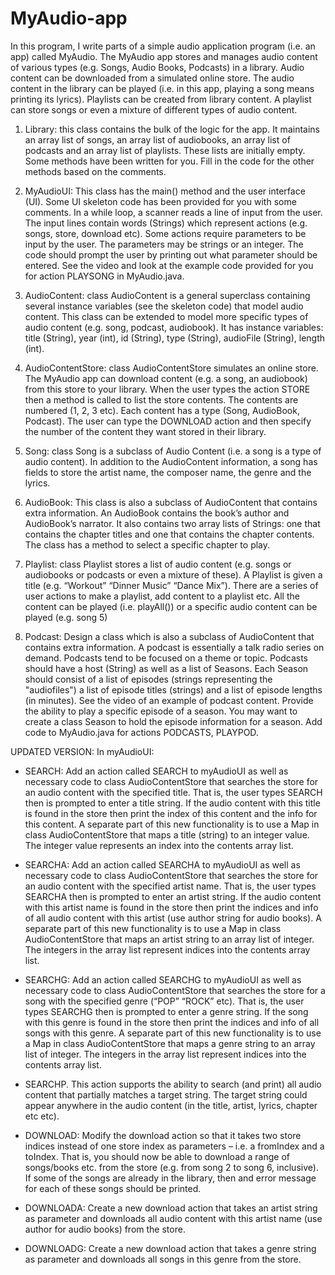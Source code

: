 # MyAudio-app
In this program, I write parts of a simple audio application program (i.e. an app) called MyAudio. The MyAudio app stores and manages audio content of various types (e.g. Songs, Audio Books, Podcasts) in a library. Audio content can be downloaded from a simulated online store. The audio content in the library can be played (i.e. in this app, playing a song means printing its lyrics). Playlists can be created from library content. A playlist can store songs or even a mixture of different types of audio content. 

1. Library: this class contains the bulk of the logic for the app. It maintains an array list of songs, an array list of audiobooks, an array list of podcasts and an array list of playlists. These lists are initially empty. Some methods have been written for you. Fill in the code for the other methods based on the comments.
  
2. MyAudioUI: This class has the main() method and the user interface (UI). Some UI skeleton code has been provided for you with some comments. In a while loop, a scanner reads a line of input from the user. The input lines contain words (Strings) which represent actions (e.g. songs, store, download etc). Some actions require parameters to be input by the user. The parameters may be strings or an integer. The code should prompt the user by printing out what parameter should be entered. See the video and look at the example code provided for you for action PLAYSONG in MyAudio.java.

3. AudioContent: class AudioContent is a general superclass containing several instance variables (see the skeleton code) that model audio content. This class can be extended to model more specific types of audio content (e.g. song, podcast, audiobook). It has instance variables: title (String), year (int), id (String), type (String), audioFile (String), length (int).

4. AudioContentStore: class AudioContentStore simulates an online store. The MyAudio app can download content (e.g. a song, an audiobook) from this store to your library. When the user types the action STORE then a method is called to list the store contents. The contents are numbered (1, 2, 3 etc). Each content has a type (Song, AudioBook, Podcast). The user can type the DOWNLOAD action and then specify the number of the content they want stored in their library.

5. Song: class Song is a subclass of Audio Content (i.e. a song is a type of audio content). In addition to the AudioContent information, a song has fields to store the artist name, the composer name, the genre and the lyrics.

6. AudioBook: This class is also a subclass of AudioContent that contains extra information. An AudioBook contains the book’s author and AudioBook’s narrator. It also contains two array lists of Strings: one that contains the chapter titles and one that contains the chapter contents. The class has a method to select a specific chapter to play.

7. Playlist: class Playlist stores a list of audio content (e.g. songs or audiobooks or podcasts or even a mixture of these). A Playlist is given a title (e.g. “Workout” “Dinner Music” “Dance Mix”). There are a series of user actions to make a playlist, add content to a playlist etc. All the content can be played (i.e. playAll()) or a specific audio content can be played (e.g. song 5)

8. Podcast: Design a class which is also a subclass of AudioContent that contains extra information. A podcast is essentially a talk radio series on demand. Podcasts tend to be focused on a theme or topic. Podcasts should have a host (String) as well as a list of Seasons. Each Season should consist of a list of episodes (strings representing the "audiofiles") a list of episode titles (strings) and a list of episode lengths (in minutes). See the video of an example of podcast content.  Provide the ability to play a specific episode of a season. You may want to create a class Season to hold the episode information for a season. Add code to MyAudio.java for actions PODCASTS, PLAYPOD.

UPDATED VERSION: 
In myAudioUI: 

- SEARCH: Add an action called SEARCH to myAudioUI as well as necessary code to class AudioContentStore that searches the store for an audio content with the specified title. That is, the user types SEARCH then is prompted to enter a title string. If the audio content with this title is found in the store then print the index of this content and the info for this content. A separate part of this new functionality is to use a Map in class AudioContentStore that maps a title (string) to an integer value. The integer value represents an index into the contents array list.

- SEARCHA: Add an action called SEARCHA to myAudioUI as well as necessary code to class AudioContentStore that searches the store for an audio content with the specified artist name. That is, the user types SEARCHA then is prompted to enter an artist string. If the audio content with this artist name is found in the store then print the indices and info of all audio content with this artist (use author string for audio books). A separate part of this new functionality is to use a Map in class AudioContentStore that maps an artist string to an array list of integer. The integers in the array list represent indices into the contents array list.

- SEARCHG: Add an action called SEARCHG to myAudioUI as well as necessary code to class AudioContentStore that searches the store for a song with the specified genre (“POP” “ROCK” etc). That is, the user types SEARCHG then is prompted to enter a genre string. If the song with this genre is found in the store then print the indices and info of all songs with this genre. A separate part of this new functionality is to use a Map in class AudioContentStore that maps a genre string to an array list of integer. The integers in the array list represent indices into the contents array list.

- SEARCHP. This action supports the ability to search (and print) all audio content that partially matches a target string. The target string could appear anywhere in the audio content (in the title, artist, lyrics, chapter etc etc).

- DOWNLOAD: Modify the download action so that it takes two store indices instead of one store index as parameters – i.e. a fromIndex and a toIndex. That is, you should now be able to download a range of songs/books etc. from the store (e.g. from song 2 to song 6, inclusive). If some of the songs are already in the library, then and error message for each of these songs should be printed.

- DOWNLOADA: Create a new download action that takes an artist string as parameter and downloads all audio content with this artist name (use author for audio books) from the store.

- DOWNLOADG: Create a new download action that takes a genre string as parameter and downloads all songs in this genre from the store. 













